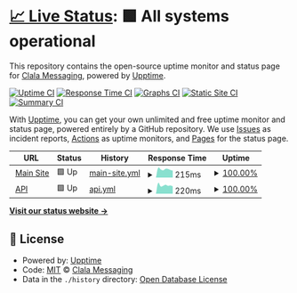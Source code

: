 # [📈 Live Status](https://status.clala.blakehaug.com): <!--live status--> **🟩 All systems operational**

This repository contains the open-source uptime monitor and status page for [Clala Messaging](https://clala.blakehaug.com), powered by [Upptime](https://github.com/upptime/upptime).

[![Uptime CI](https://github.com/Clala-Messaging/uptime/workflows/Uptime%20CI/badge.svg)](https://github.com/Clala-Messaging/uptime/actions?query=workflow%3A%22Uptime+CI%22)
[![Response Time CI](https://github.com/Clala-Messaging/uptime/workflows/Response%20Time%20CI/badge.svg)](https://github.com/Clala-Messaging/uptime/actions?query=workflow%3A%22Response+Time+CI%22)
[![Graphs CI](https://github.com/Clala-Messaging/uptime/workflows/Graphs%20CI/badge.svg)](https://github.com/Clala-Messaging/uptime/actions?query=workflow%3A%22Graphs+CI%22)
[![Static Site CI](https://github.com/Clala-Messaging/uptime/workflows/Static%20Site%20CI/badge.svg)](https://github.com/Clala-Messaging/uptime/actions?query=workflow%3A%22Static+Site+CI%22)
[![Summary CI](https://github.com/Clala-Messaging/uptime/workflows/Summary%20CI/badge.svg)](https://github.com/Clala-Messaging/uptime/actions?query=workflow%3A%22Summary+CI%22)

With [Upptime](https://upptime.js.org), you can get your own unlimited and free uptime monitor and status page, powered entirely by a GitHub repository. We use [Issues](https://github.com/Clala-Messaging/uptime/issues) as incident reports, [Actions](https://github.com/Clala-Messaging/uptime/actions) as uptime monitors, and [Pages](https://status.clala.blakehaug.com) for the status page.

<!--start: status pages-->
<!-- This summary is generated by Upptime (https://github.com/upptime/upptime) -->
<!-- Do not edit this manually, your changes will be overwritten -->
<!-- prettier-ignore -->
| URL | Status | History | Response Time | Uptime |
| --- | ------ | ------- | ------------- | ------ |
| <img alt="" src="https://icons.duckduckgo.com/ip3/clala.blakehaug.com.ico" height="13"> [Main Site](https://clala.blakehaug.com/) | 🟩 Up | [main-site.yml](https://github.com/Clala-Messaging/uptime/commits/HEAD/history/main-site.yml) | <details><summary><img alt="Response time graph" src="./graphs/main-site/response-time-week.png" height="20"> 215ms</summary><br><a href="https://status.clala.blakehaug.com/history/main-site"><img alt="Response time 243" src="https://img.shields.io/endpoint?url=https%3A%2F%2Fraw.githubusercontent.com%2FClala-Messaging%2Fuptime%2FHEAD%2Fapi%2Fmain-site%2Fresponse-time.json"></a><br><a href="https://status.clala.blakehaug.com/history/main-site"><img alt="24-hour response time 256" src="https://img.shields.io/endpoint?url=https%3A%2F%2Fraw.githubusercontent.com%2FClala-Messaging%2Fuptime%2FHEAD%2Fapi%2Fmain-site%2Fresponse-time-day.json"></a><br><a href="https://status.clala.blakehaug.com/history/main-site"><img alt="7-day response time 215" src="https://img.shields.io/endpoint?url=https%3A%2F%2Fraw.githubusercontent.com%2FClala-Messaging%2Fuptime%2FHEAD%2Fapi%2Fmain-site%2Fresponse-time-week.json"></a><br><a href="https://status.clala.blakehaug.com/history/main-site"><img alt="30-day response time 226" src="https://img.shields.io/endpoint?url=https%3A%2F%2Fraw.githubusercontent.com%2FClala-Messaging%2Fuptime%2FHEAD%2Fapi%2Fmain-site%2Fresponse-time-month.json"></a><br><a href="https://status.clala.blakehaug.com/history/main-site"><img alt="1-year response time 243" src="https://img.shields.io/endpoint?url=https%3A%2F%2Fraw.githubusercontent.com%2FClala-Messaging%2Fuptime%2FHEAD%2Fapi%2Fmain-site%2Fresponse-time-year.json"></a></details> | <details><summary><a href="https://status.clala.blakehaug.com/history/main-site">100.00%</a></summary><a href="https://status.clala.blakehaug.com/history/main-site"><img alt="All-time uptime 99.98%" src="https://img.shields.io/endpoint?url=https%3A%2F%2Fraw.githubusercontent.com%2FClala-Messaging%2Fuptime%2FHEAD%2Fapi%2Fmain-site%2Fuptime.json"></a><br><a href="https://status.clala.blakehaug.com/history/main-site"><img alt="24-hour uptime 100.00%" src="https://img.shields.io/endpoint?url=https%3A%2F%2Fraw.githubusercontent.com%2FClala-Messaging%2Fuptime%2FHEAD%2Fapi%2Fmain-site%2Fuptime-day.json"></a><br><a href="https://status.clala.blakehaug.com/history/main-site"><img alt="7-day uptime 100.00%" src="https://img.shields.io/endpoint?url=https%3A%2F%2Fraw.githubusercontent.com%2FClala-Messaging%2Fuptime%2FHEAD%2Fapi%2Fmain-site%2Fuptime-week.json"></a><br><a href="https://status.clala.blakehaug.com/history/main-site"><img alt="30-day uptime 100.00%" src="https://img.shields.io/endpoint?url=https%3A%2F%2Fraw.githubusercontent.com%2FClala-Messaging%2Fuptime%2FHEAD%2Fapi%2Fmain-site%2Fuptime-month.json"></a><br><a href="https://status.clala.blakehaug.com/history/main-site"><img alt="1-year uptime 99.98%" src="https://img.shields.io/endpoint?url=https%3A%2F%2Fraw.githubusercontent.com%2FClala-Messaging%2Fuptime%2FHEAD%2Fapi%2Fmain-site%2Fuptime-year.json"></a></details>
| <img alt="" src="https://icons.duckduckgo.com/ip3/api.clala.blakehaug.com.ico" height="13"> [API](https://api.clala.blakehaug.com/.well-known/apollo/server-health) | 🟩 Up | [api.yml](https://github.com/Clala-Messaging/uptime/commits/HEAD/history/api.yml) | <details><summary><img alt="Response time graph" src="./graphs/api/response-time-week.png" height="20"> 220ms</summary><br><a href="https://status.clala.blakehaug.com/history/api"><img alt="Response time 238" src="https://img.shields.io/endpoint?url=https%3A%2F%2Fraw.githubusercontent.com%2FClala-Messaging%2Fuptime%2FHEAD%2Fapi%2Fapi%2Fresponse-time.json"></a><br><a href="https://status.clala.blakehaug.com/history/api"><img alt="24-hour response time 285" src="https://img.shields.io/endpoint?url=https%3A%2F%2Fraw.githubusercontent.com%2FClala-Messaging%2Fuptime%2FHEAD%2Fapi%2Fapi%2Fresponse-time-day.json"></a><br><a href="https://status.clala.blakehaug.com/history/api"><img alt="7-day response time 220" src="https://img.shields.io/endpoint?url=https%3A%2F%2Fraw.githubusercontent.com%2FClala-Messaging%2Fuptime%2FHEAD%2Fapi%2Fapi%2Fresponse-time-week.json"></a><br><a href="https://status.clala.blakehaug.com/history/api"><img alt="30-day response time 222" src="https://img.shields.io/endpoint?url=https%3A%2F%2Fraw.githubusercontent.com%2FClala-Messaging%2Fuptime%2FHEAD%2Fapi%2Fapi%2Fresponse-time-month.json"></a><br><a href="https://status.clala.blakehaug.com/history/api"><img alt="1-year response time 238" src="https://img.shields.io/endpoint?url=https%3A%2F%2Fraw.githubusercontent.com%2FClala-Messaging%2Fuptime%2FHEAD%2Fapi%2Fapi%2Fresponse-time-year.json"></a></details> | <details><summary><a href="https://status.clala.blakehaug.com/history/api">100.00%</a></summary><a href="https://status.clala.blakehaug.com/history/api"><img alt="All-time uptime 99.97%" src="https://img.shields.io/endpoint?url=https%3A%2F%2Fraw.githubusercontent.com%2FClala-Messaging%2Fuptime%2FHEAD%2Fapi%2Fapi%2Fuptime.json"></a><br><a href="https://status.clala.blakehaug.com/history/api"><img alt="24-hour uptime 100.00%" src="https://img.shields.io/endpoint?url=https%3A%2F%2Fraw.githubusercontent.com%2FClala-Messaging%2Fuptime%2FHEAD%2Fapi%2Fapi%2Fuptime-day.json"></a><br><a href="https://status.clala.blakehaug.com/history/api"><img alt="7-day uptime 100.00%" src="https://img.shields.io/endpoint?url=https%3A%2F%2Fraw.githubusercontent.com%2FClala-Messaging%2Fuptime%2FHEAD%2Fapi%2Fapi%2Fuptime-week.json"></a><br><a href="https://status.clala.blakehaug.com/history/api"><img alt="30-day uptime 100.00%" src="https://img.shields.io/endpoint?url=https%3A%2F%2Fraw.githubusercontent.com%2FClala-Messaging%2Fuptime%2FHEAD%2Fapi%2Fapi%2Fuptime-month.json"></a><br><a href="https://status.clala.blakehaug.com/history/api"><img alt="1-year uptime 99.97%" src="https://img.shields.io/endpoint?url=https%3A%2F%2Fraw.githubusercontent.com%2FClala-Messaging%2Fuptime%2FHEAD%2Fapi%2Fapi%2Fuptime-year.json"></a></details>

<!--end: status pages-->

[**Visit our status website →**](https://status.clala.blakehaug.com)

## 📄 License

- Powered by: [Upptime](https://github.com/upptime/upptime)
- Code: [MIT](./LICENSE) © [Clala Messaging](https://clala.blakehaug.com)
- Data in the `./history` directory: [Open Database License](https://opendatacommons.org/licenses/odbl/1-0/)
